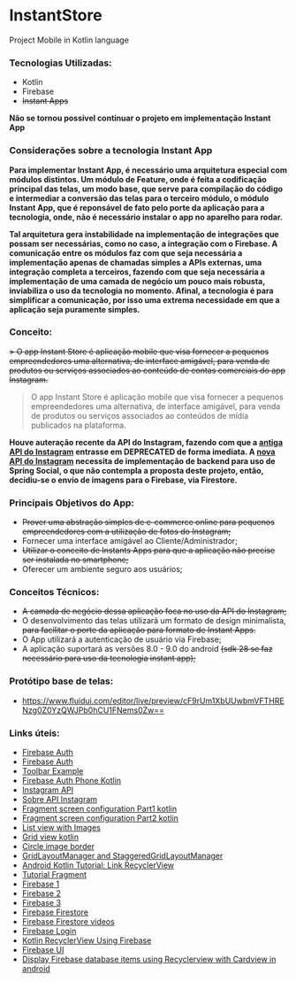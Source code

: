 # InstantStore
Project Mobile in Kotlin language

### Tecnologias Utilizadas: 
- Kotlin
- Firebase
- ~~Instant Apps~~

**Não se tornou possível continuar o projeto em implementação Instant App**

### Considerações sobre a tecnologia Instant App
**Para implementar Instant App, é necessário uma arquitetura especial com módulos distintos. Um módulo de Feature, onde é feita a codificação principal das telas, um modo base, que serve para compilação do código e intermediar a conversão das telas para o terceiro módulo, o módulo Instant App, que é reponsável de fato pelo porte da aplicação para a tecnologia, onde, não é necessário instalar o app no aparelho para rodar.**

**Tal arquitetura gera instabilidade na implementação de integrações que possam ser necessárias, como no caso, a integração com o Firebase. A comunicação entre os módulos faz com que seja necessária a implementação apenas de chamadas simples a APIs externas, uma integração completa a terceiros, fazendo com que seja necessária a implementação de uma camada de negócio um pouco mais robusta, inviabiliza o uso da tecnologia no momento. Afinal, a tecnologia é para simplificar a comunicação, por isso uma extrema necessidade em que a aplicação seja puramente simples.**

### Conceito:
 ~~> O app Instant Store é aplicação mobile que visa fornecer a pequenos empreendedores uma alternativa, de interface amigável, para venda de produtos ou serviços associados ao conteúdo de contas comerciais do app Instagram.~~
 > O app Instant Store é aplicação mobile que visa fornecer a pequenos empreendedores uma alternativa, de interface amigável, para venda de produtos ou serviços associados ao conteúdos de mídia publicados na plataforma.
 
 **Houve auteração recente da API do Instagram, fazendo com que a [antiga API do Instagram](https://www.instagram.com/developer/) entrasse em DEPRECATED de forma imediata. A [nova API do Instagram](https://developers.facebook.com/docs/instagram-api/) necessita de implementação de backend para uso de Spring Social, o que não contempla a proposta deste projeto, então, decidiu-se o envio de imagens para o Firebase, via Firestore.**
  
### Principais Objetivos do App:
- ~~Prover uma abstração simples de e-commerce online para pequenos empreendedores com a utilização de fotos do Instagram;~~
- Fornecer uma interface amigável ao Cliente/Administrador;
- ~~Utilizar o conceito de Instants Apps para que a aplicação não precise ser instalada no smartphone;~~
- Oferecer um ambiente seguro aos usuários;

### Conceitos Técnicos:
- ~~A camada de negócio dessa aplicação foca no uso da API do Instagram;~~
- O desenvolvimento das telas utilizará um formato de design minimalista, ~~para facilitar o porte da aplicação para formato de Instant Apps.~~
- O App utilizará a autenticação de usuário via Firebase;
- A aplicação suportará as versões 8.0 - 9.0 do android ~~(sdk 28 se faz necessário para uso da tecnologia instant app);~~

### Protótipo base de telas:
- https://www.fluidui.com/editor/live/preview/cF9rUm1XbUUwbmVFTHRENzg0Z0YzQWJPb0hCU1FNems0Zw==

### Links úteis:
 - [Firebase Auth](http://www.appsdeveloperblog.com/firebase-authentication-example-kotlin/)
 - [Firebase Auth](https://medium.com/@paul.allies/kotlin-for-android-firebase-auth-275a262d825e)
 - [Toolbar Example](https://android--code.blogspot.com/2018/02/android-kotlin-toolbar-example.html)
 - [Firebase Auth Phone Kotlin](https://www.youtube.com/watch?v=4YM1n0zQ17I)
 - [Instagram API](https://www.instagram.com/developer/endpoints/users/)
 - [Sobre API Instagram](https://stackoverflow.com/questions/10881511/instagram-api-how-to-get-all-user-media)
 - [Fragment screen configuration Part1 kotlin](https://www.youtube.com/watch?v=mAFXFRiJbxw)
 - [Fragment screen configuration Part2 kotlin](https://www.youtube.com/watch?v=6Vpo9I3RcsI)
 - [List view with Images](https://www.youtube.com/watch?v=Ez5l8H-rkUQ)
 - [Grid view kotlin](https://grokonez.com/android/kotlin-gridview-example-show-list-of-items-on-grid-android)
 - [Circle image border](https://github.com/hdodenhof/CircleImageView)
 - [GridLayoutManager and StaggeredGridLayoutManager](https://www.android4dev.com/how-to-use-recyclerview-with-staggeredgridlayoutmanager-android-kotlin/)
 - [Android Kotlin Tutorial: Link RecyclerView](https://www.youtube.com/watch?v=HXz6618Zzn8&list=PLlxmoA0rQ-Lw5k_QCqVl3rsoJOnb_00UV&index=16)
 - [Tutorial Fragment](https://www.raywenderlich.com/361-android-fragments-tutorial-an-introduction-with-kotlin)
 - [Firebase 1](https://firebase.google.com/docs/auth/android/google-signin)
 - [Firebase 2](https://medium.com/@myric.september/authenticate-using-google-sign-in-kotlin-firebase-4490f71d9e44)
 - [Firebase 3](https://www.youtube.com/watch?v=i18IGN3MAbw)
 - [Firebase Firestore](https://grokonez.com/android/kotlin-firestore-example-crud-operations-with-recyclerview-android)
 - [Firebase Firestore videos](https://www.letsbuildthatapp.com/course_video?id=3512)
 - [Firebase Login](https://grokonez.com/android/kotlin-firebase-authentication-how-to-sign-up-sign-in-sign-out-verify-email-android)
 - [Kotlin RecyclerView Using Firebase](https://www.youtube.com/watch?v=5tgL0ujXeFk)
 - [Firebase UI](https://github.com/firebase/FirebaseUI-Android/tree/master/firestore)
 - [Display Firebase database items using Recyclerview with Cardview in android](https://www.mytrendin.com/display-firebase-database-items-recyclerview-cardview/)
  
 
 
